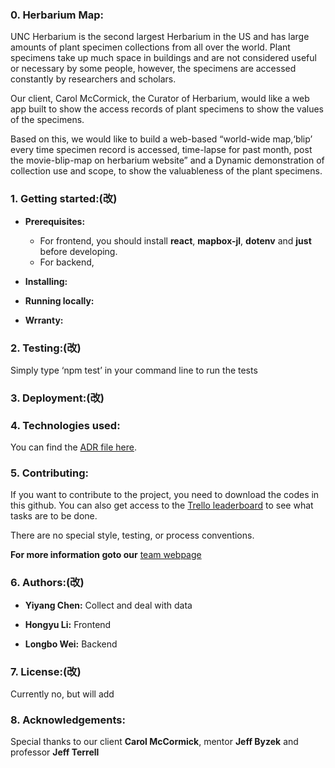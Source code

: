 ### 0. Herbarium Map:

UNC Herbarium is the second largest Herbarium in the US and has large amounts of plant specimen collections from all over the world.  Plant specimens take up much space in   buildings and are not considered useful or necessary by some people, however, the specimens are accessed constantly by researchers and scholars. 

Our client, Carol McCormick, the Curator of Herbarium, would like a web app built to show the access records of plant specimens to show the values of the specimens. 

Based on this, we would like to build a web-based “world-wide map,‘blip’ every time specimen record is accessed, time-lapse for past month, post the movie-blip-map on herbarium website” and a Dynamic demonstration of collection use and scope, to show the valuableness of the plant specimens.

### 1. Getting started:(改)

* **Prerequisites:** 
  * For frontend, you should install **react**, **mapbox-jl**, **dotenv** and **just** before developing.
  * For backend, 

* **Installing:** 

* **Running locally:**

* **Wrranty:** 

### 2. Testing:(改)

Simply type ‘npm test’ in your command line to run the tests

### 3. Deployment:(改)


### 4. Technologies used:

You can find the [ADR file here](./ADR.txt).

### 5. Contributing:

If you want to contribute to the project, you need to download the codes in this github.
You can also get access to the [Trello leaderboard](https://trello.com/yiyangchen12/boards) to see what tasks are to be done.

There are no special style, testing, or process conventions.

**For more information goto our** [team webpage](https://tarheels.live/teamv/)

### 6. Authors:(改)

* **Yiyang Chen:**  Collect and deal with data

* **Hongyu Li:** Frontend

* **Longbo Wei:** Backend

### 7. License:(改)

Currently no, but will add

### 8. Acknowledgements:

Special thanks to our client **Carol McCormick**, mentor **Jeff Byzek** and professor **Jeff Terrell**
